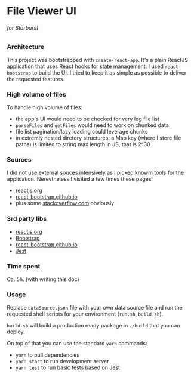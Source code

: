 # File Viewer UI
###### for Starburst

### Architecture
This project was bootstrapped with `create-react-app`. It's a plain ReactJS application that uses React hooks for state management. I used `react-bootstrap` to build the UI. I tried to keep it as simple as possible to deliver the requested features.

### High volume of files
To handle high volume of files:
- the app's UI would need to be checked for very log file list
- `parseFiles` and `getFiles` would need to work on chunked data
- file list pagination/lazy loading could leverage chunks
- in extremly nested diretory structures: a Map key (where I store file paths) is limited to string max length in JS, that is 2^30

### Sources
I did not use external souces intensively as I picked knowm tools for the application. Nerevtheless I visited a few times these pages:
- [reactjs.org](https://reactjs.org/ "reactjs.org")
- [react-bootstrap.github.io](https://react-bootstrap.github.io/ "react-bootstrap.github.io")
- plus some [stackoverflow.com](https://stackoverflow.com/ "stackoverflow.com") obviously

### 3rd party libs
- [reactjs.org](https://reactjs.org/ "reactjs.org")
- [Bootstrap](https://getbootstrap.com/ "Bootstrap")
- [react-bootstrap.github.io](https://react-bootstrap.github.io/ "react-bootstrap.github.io")
- [Jest](https://jestjs.io/ "Jest")

### Time spent
Ca. 5h. (with writing this doc)

### Usage
Replace `dataSource.json` file with your own data source file and run the requested shell scripts for your environment (`run.sh`, `build.sh`).

`build.sh` will build a production ready package in `./build` that you can deploy.

On top of that you can use the standard `yarn` commands:
- `yarn` to pull dependencies
- `yarn start` to run development server
- `yarn test` to run basic tests based on Jest